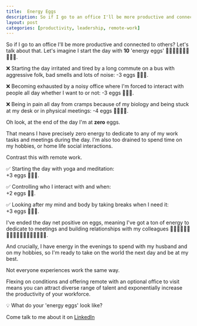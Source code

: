 ```yaml
---
title:  Energy Eggs
description: So if I go to an office I'll be more productive and connected to others? Let's see about that.
layout: post
categories: [productivity, leadership, remote-work]
---
```


So if I go to an office I'll be more productive and connected to others? Let's talk about that. Let's imagine I start the day with **10** 'energy eggs' 🥚🥚🥚🥚🥚🥚🥚🥚🥚🥚.

❌ Starting the day irritated and tired by a long commute on a bus with aggressive folk, bad smells and lots of noise: -3 eggs 🥚🥚🥚. 

❌ Becoming exhausted by a noisy office where I'm forced to interact with people all day whether I want to or not: -3 eggs 🥚🥚🥚. 

❌ Being in pain all day from cramps because of my biology and being stuck at my desk or in physical meetings: -4 eggs 🥚🥚🥚🥚. 

Oh look, at the end of the day I'm at **zero** eggs.

That means I have precisely zero energy to dedicate to any of my work tasks and meetings during the day. I'm also too drained to spend time on my hobbies, or home life social interactions.

Contrast this with remote work.

✅ Starting the day with yoga and meditation:  
+3 eggs 🥚🥚🥚.  

✅ Controlling who I interact with and when:  
+2 eggs 🥚🥚.  

✅ Looking after my mind and body by taking breaks when I need it:   
+3 eggs 🥚🥚🥚.  

I've ended the day net positive on eggs, meaning I've got a ton of energy to dedicate to meetings and building relationships with my colleagues 🥚🥚🥚🥚🥚🥚🥚🥚🥚🥚🥚🥚🥚🥚🥚🥚🥚🥚.

And crucially, I have energy in the evenings to spend with my husband and on my hobbies, so I'm ready to take on the world the next day and be at my best.

Not everyone experiences work the same way.

Flexing on conditions and offering remote with an optional office to visit means you can attract diverse range of talent and exponentially increase the productivity of your workforce.

💡 What do your 'energy eggs' look like? 

Come talk to me about it on [LinkedIn](https://www.linkedin.com/feed/update/urn:li:activity:7110545597211779073/)